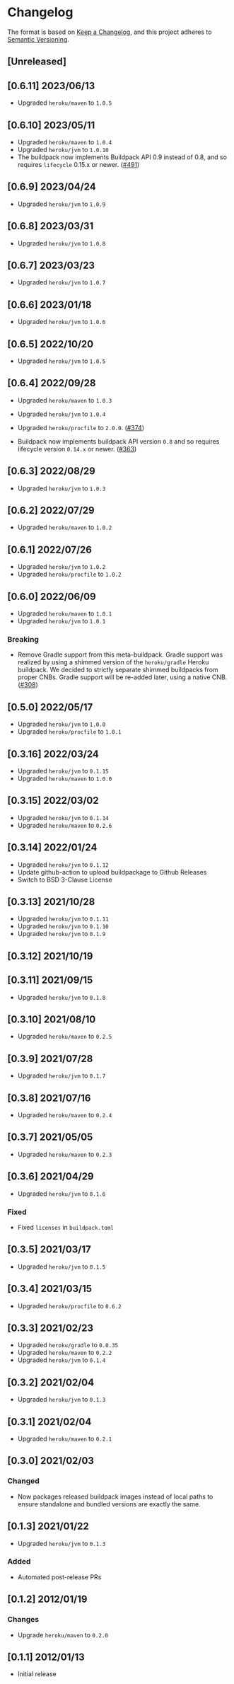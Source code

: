 # Changelog
The format is based on [Keep a Changelog](https://keepachangelog.com/en/1.0.0/),
and this project adheres to [Semantic Versioning](https://semver.org/spec/v2.0.0.html).

## [Unreleased]

## [0.6.11] 2023/06/13
* Upgraded `heroku/maven` to `1.0.5`

## [0.6.10] 2023/05/11
* Upgraded `heroku/maven` to `1.0.4`
* Upgraded `heroku/jvm` to `1.0.10`
* The buildpack now implements Buildpack API 0.9 instead of 0.8, and so requires `lifecycle` 0.15.x or newer. ([#491](https://github.com/heroku/buildpacks-jvm/pull/491))

## [0.6.9] 2023/04/24
* Upgraded `heroku/jvm` to `1.0.9`

## [0.6.8] 2023/03/31
* Upgraded `heroku/jvm` to `1.0.8`

## [0.6.7] 2023/03/23
* Upgraded `heroku/jvm` to `1.0.7`

## [0.6.6] 2023/01/18
* Upgraded `heroku/jvm` to `1.0.6`

## [0.6.5] 2022/10/20
* Upgraded `heroku/jvm` to `1.0.5`

## [0.6.4] 2022/09/28
* Upgraded `heroku/maven` to `1.0.3`
* Upgraded `heroku/jvm` to `1.0.4`

* Upgraded `heroku/procfile` to `2.0.0`. ([#374](https://github.com/heroku/buildpacks-jvm/pull/374))
* Buildpack now implements buildpack API version `0.8` and so requires lifecycle version `0.14.x` or newer. ([#363](https://github.com/heroku/buildpacks-jvm/pull/363))

## [0.6.3] 2022/08/29
* Upgraded `heroku/jvm` to `1.0.3`

## [0.6.2] 2022/07/29
* Upgraded `heroku/maven` to `1.0.2`

## [0.6.1] 2022/07/26
* Upgraded `heroku/jvm` to `1.0.2`
* Upgraded `heroku/procfile` to `1.0.2`

## [0.6.0] 2022/06/09
* Upgraded `heroku/maven` to `1.0.1`
* Upgraded `heroku/jvm` to `1.0.1`
### Breaking
* Remove Gradle support from this meta-buildpack. Gradle support was realized by using a shimmed version of the `heroku/gradle` Heroku buildpack. We decided to strictly separate shimmed buildpacks from proper CNBs. Gradle support will be re-added later, using a native CNB. ([#308](https://github.com/heroku/buildpacks-jvm/pull/308))

## [0.5.0] 2022/05/17
* Upgraded `heroku/jvm` to `1.0.0`
* Upgraded `heroku/procfile` to `1.0.1`

## [0.3.16] 2022/03/24
* Upgraded `heroku/jvm` to `0.1.15`
* Upgraded `heroku/maven` to `1.0.0`

## [0.3.15] 2022/03/02
* Upgraded `heroku/jvm` to `0.1.14`
* Upgraded `heroku/maven` to `0.2.6`

## [0.3.14] 2022/01/24
* Upgraded `heroku/jvm` to `0.1.12`
* Update github-action to upload buildpackage to Github Releases
* Switch to BSD 3-Clause License

## [0.3.13] 2021/10/28
* Upgraded `heroku/jvm` to `0.1.11`
* Upgraded `heroku/jvm` to `0.1.10`
* Upgraded `heroku/jvm` to `0.1.9`

## [0.3.12] 2021/10/19

## [0.3.11] 2021/09/15
* Upgraded `heroku/jvm` to `0.1.8`

## [0.3.10] 2021/08/10
* Upgraded `heroku/maven` to `0.2.5`

## [0.3.9] 2021/07/28
* Upgraded `heroku/jvm` to `0.1.7`

## [0.3.8] 2021/07/16
* Upgraded `heroku/maven` to `0.2.4`

## [0.3.7] 2021/05/05
* Upgraded `heroku/maven` to `0.2.3`

## [0.3.6] 2021/04/29
* Upgraded `heroku/jvm` to `0.1.6`
### Fixed
* Fixed `licenses` in `buildpack.toml`

## [0.3.5] 2021/03/17
* Upgraded `heroku/jvm` to `0.1.5`

## [0.3.4] 2021/03/15
* Upgraded `heroku/procfile` to `0.6.2`

## [0.3.3] 2021/02/23
* Upgraded `heroku/gradle` to `0.0.35`
* Upgraded `heroku/maven` to `0.2.2`
* Upgraded `heroku/jvm` to `0.1.4`

## [0.3.2] 2021/02/04
* Upgraded `heroku/jvm` to `0.1.3`

## [0.3.1] 2021/02/04
* Upgraded `heroku/maven` to `0.2.1`

## [0.3.0] 2021/02/03
### Changed
* Now packages released buildpack images instead of local paths to ensure standalone and bundled
  versions are exactly the same.

## [0.1.3] 2021/01/22
* Upgraded `heroku/jvm` to `0.1.3`

### Added
* Automated post-release PRs

## [0.1.2] 2012/01/19
### Changes
* Upgrade `heroku/maven` to `0.2.0`

## [0.1.1] 2012/01/13
* Initial release
